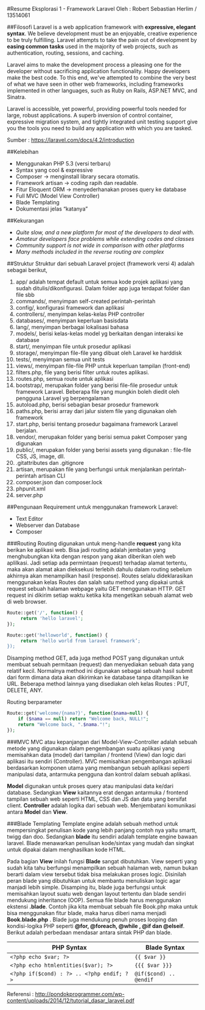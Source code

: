 #Resume Eksplorasi 1 - Framework Laravel
Oleh : Robert Sebastian Herlim / 13514061

##Filosofi
Laravel is a web application framework with **expressive, elegant syntax**. We believe development must be an enjoyable, creative experience to be truly fulfilling. Laravel attempts to take the pain out of development by **easing common tasks** used in the majority of web projects, such as authentication, routing, sessions, and caching.

Laravel aims to make the development process a pleasing one for the developer without sacrificing application functionality. Happy developers make the best code. To this end, we've attempted to combine the very best of what we have seen in other web frameworks, including frameworks implemented in other languages, such as Ruby on Rails, ASP.NET MVC, and Sinatra.

Laravel is accessible, yet powerful, providing powerful tools needed for large, robust applications. A superb inversion of control container, expressive migration system, and tightly integrated unit testing support give you the tools you need to build any application with which you are tasked.

Sumber : https://laravel.com/docs/4.2/introduction 

##Kelebihan
+ Menggunakan PHP 5.3 (versi terbaru)
+ Syntax yang cool & expressive
+ Composer → menginstall library secara otomatis. 
+ Framework artisan → coding rapih dan readable.
+ Fitur Eloquent ORM → menyederhanakan proses query ke database
+ Full MVC (Model View Controller)
+ Blade Templating
+ Dokumentasi jelas “katanya”

##Kekurangan
- *Quite slow, and a new platform for most of the developers to deal with.*
- *Amateur developers face problems while extending codes and classes*
- *Community support is not wide in comparison with other platforms*
- *Many methods included in the reverse routing are complex*

##Struktur
Struktur dari sebuah Laravel project (framework versi 4) adalah sebagai berikut,
1. app/ adalah tempat default untuk semua kode projek aplikasi yang sudah ditulis/dikonfigurasi. Dalam folder app juga terdapat folder dan file sbb
  1. commands/, menyimpan self-created perintah-perintah
  2. config/, konfigurasi framework dan aplikasi
  3. controllers/, menyimpan kelas-kelas PHP controller
  4. databases/, menyimpan keperluan basisdata
  5. lang/, menyimpan berbagai lokalisasi bahasa
  6. models/, berisi kelas-kelas model yg berkaitan dengan interaksi ke database
  7. start/, menyimpan file untuk prosedur aplikasi
  8. storage/, menyimpan file-file yang dibuat oleh Laravel ke harddisk
  9. tests/, menyimpan semua unit tests
  10. views/, menyimpan file-file PHP untuk keperluan tampilan (front-end)
  11. filters.php, file yang berisi filter untuk routes aplikasi.
  12. routes.php, semua route untuk aplikasi
2. bootstrap/, merupakan folder yang berisi file-file prosedur untuk framework Laravel. Beberapa file yang mungkin boleh diedit oleh pengguna Laravel yg berpengalaman
  1. autoload.php, berisi sebagian besar prosedur framework
  2. paths.php, berisi array dari jalur sistem file yang digunakan oleh framework
  3. start.php, berisi tentang prosedur bagaimana framework Laravel berjalan.
3. vendor/, merupakan folder yang berisi semua paket Composer yang digunakan 
4. public/, merupakan folder yang berisi assets yang digunakan : file-file CSS, JS, image, dll.
5. .gitattributes dan .gitignore
6. artisan, merupakan file yang berfungsi untuk menjalankan perintah-perintah artisan CLI
7. composer.json dan composer.lock
8. phpunit.xml
9. server.php

##Pengunaan
Requirement untuk menggunakan framework Laravel:
* Text Editor
* Webserver dan Database
* Composer

###Routing
Routing digunakan untuk meng-handle **request** yang kita berikan ke aplikasi web. Bisa jadi routing adalah jembatan yang menghubungkan kita dengan respon yang akan diberikan oleh web aplilkasi. Jadi setiap ada permintaan (request) terhadap alamat tertentu, maka akan alamat akan dieksekusi terlebih dahulu dalam routing sebelum akhirnya akan menampilkan hasil (response).
Routes selalu dideklarasikan menggunakan kelas Routes dan salah satu method yang dipakai untuk request sebuah halaman webpage yaitu GET menggunakan HTTP. GET request ini dikirim setiap waktu ketika kita mengetikan sebuah alamat web di web browser. 

```php
Route::get('/', function() { 
     return 'hello laravel'; 
});

Route::get('helloworld', function() { 
     return 'hello world from laravel framework’; 
});
```

Disamping method GET, ada juga method POST yang digunakan untuk membuat sebuah permitaan (request) dan menyediakan sebuah data yang relatif kecil. Normalnya method ini digunakan sebagai sebuah hasil submit dari form dimana data akan dikirimkan ke database tanpa ditampilkan ke URL. Beberapa method lainnya yang disediakan oleh kelas Routes : PUT, DELETE, ANY.

Routing berparameter

```php
Route::get('welcome/{nama?}', function($nama=null) {
	if ($nama == null) return "Welcome back, NULL!";
	return "Welcome back, ".$nama."!";
});
```

###MVC
MVC atau kepanjangan dari Model-View-Controller adalah sebuah metode yang digunakan dalam pengembangan suatu aplikasi yang memisahkan data (model) dari tampilan / frontend (View) dan logic dari aplikasi itu sendiri (Controller). MVC memisahkan pengembangan aplikasi berdasarkan komponen utama yang membangun sebuah aplikasi seperti manipulasi data, antarmuka pengguna dan kontrol dalam sebuah aplikasi.

**Model** digunakan untuk proses query atau manipulasi data ke/dari database. Sedangkan **View** kaitannya erat dengan antarmuka / frontend tampilan sebuah web seperti HTML, CSS dan JS dan data yang bersifat client. **Controller** adalah logika dari sebuah web. Menjembatani komunikasi antara **Model** dan **View**.

###Blade Templating
Template engine adalah sebuah method untuk mempersingkat penulisan kode yang lebih panjang contoh nya yaitu smartt, twigg dan doo. Sedangkan **blade** itu sendiri adalah template engine bawaan laravel. Blade menawarkan penulisan kode/sintax yang mudah dan singkat untuk dipakai dalam menghasilkan kode HTML. 

Pada bagian **View** inilah fungsi **Blade** sangat dibutuhkan. View seperti yang sudah kita tahu berfungsi menampilkan sebuah halaman web, namun bukan berarti dalam view tersebut tidak bisa melakukan proses logic. Disinilah peran blade yang dibutuhkan untuk membantu menuliskan logic agar manjadi lebih simple. Disamping itu, blade juga berfungsi untuk memisahkan layout suatu web dengan layout tertentu dan blade sendiri mendukung inheritance (OOP). Semua file blade harus menggunakan ekstensi **.blade**. Contoh jika kita membuat sebuah file Book.php maka untuk bisa menggunakan fitur blade, maka harus diberi nama menjadi **Book.blade.php** . Blade juga mendukung penuh proses looping dan kondisi-logika PHP seperti **@for, @foreach, @while , @if dan @elseif**. Berikut adalah perbedaan mendasar antara sintak PHP dan blade.

| PHP Syntax 				  					| Blade Syntax 						|
|------------------------------------------		|---------------------------------	|
|```<?php echo $var; ?>``` 		  				| ```{{ $var }}	```					| 
|```<?php echo htmlentities($var); ?>```		| ```{{{ $var }}} ```				|
|```<?php if($cond) : ?> .. <?php endif; ?>``` 	|	```@if($cond) .. @endif```		|


Referensi : http://pondokprogrammer.com/wp-content/uploads/2014/12/tutorial_dasar_laravel.pdf 